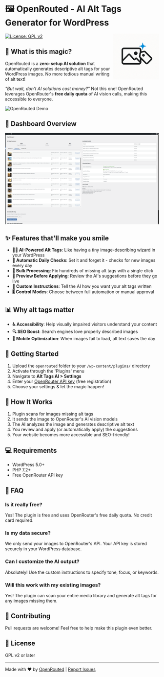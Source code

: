 # 🖼️ OpenRouted - AI Alt Tags Generator for WordPress

<img src="openrouted.png" alt="OpenRouted Logo" width="150" align="right"/>

[![License: GPL v2](https://img.shields.io/badge/License-GPL%20v2-blue.svg)](https://www.gnu.org/licenses/old-licenses/gpl-2.0.en.html)

## 🤖 What is this magic?

OpenRouted is a **zero-setup AI solution** that automatically generates descriptive alt tags for your WordPress images. No more tedious manual writing of alt text!

*"But wait, don't AI solutions cost money?"* Not this one! OpenRouted leverages OpenRouter's **free daily quota** of AI vision calls, making this accessible to everyone.

![OpenRouted Demo](assets/img/openrouted-demo.gif)

## 📸 Dashboard Overview

![OpenRouted Dashboard Screenshot](screenshot.png)

## ✨ Features that'll make you smile

- **🧙‍♂️ AI-Powered Alt Tags**: Like having a tiny image-describing wizard in your WordPress
- **🔄 Automatic Daily Checks**: Set it and forget it - checks for new images every day
- **🚀 Bulk Processing**: Fix hundreds of missing alt tags with a single click
- **👀 Preview Before Applying**: Review the AI's suggestions before they go live
- **📝 Custom Instructions**: Tell the AI how you want your alt tags written
- **🎚️ Control Modes**: Choose between full automation or manual approval

## 📊 Why alt tags matter

- **♿ Accessibility**: Help visually impaired visitors understand your content
- **🔍 SEO Boost**: Search engines love properly described images
- **📱 Mobile Optimization**: When images fail to load, alt text saves the day

## 🚀 Getting Started

1. Upload the `openrouted` folder to your `/wp-content/plugins/` directory
2. Activate through the 'Plugins' menu
3. Navigate to **Alt Tags AI > Settings**
4. Enter your [OpenRouter API key](https://openrouter.ai/) (free registration)
5. Choose your settings & let the magic happen!

## 🧠 How It Works

1. Plugin scans for images missing alt tags
2. It sends the image to OpenRouter's AI vision models
3. The AI analyzes the image and generates descriptive alt text
4. You review and apply (or automatically apply) the suggestions
5. Your website becomes more accessible and SEO-friendly!

## 💻 Requirements

- WordPress 5.0+
- PHP 7.2+
- Free OpenRouter API key

## 🤔 FAQ

### Is it really free?
Yes! The plugin is free and uses OpenRouter's free daily quota. No credit card required.

### Is my data secure?
We only send your images to OpenRouter's API. Your API key is stored securely in your WordPress database.

### Can I customize the AI output?
Absolutely! Use the custom instructions to specify tone, focus, or keywords.

### Will this work with my existing images?
Yes! The plugin can scan your entire media library and generate alt tags for any images missing them.

## 🤝 Contributing

Pull requests are welcome! Feel free to help make this plugin even better.

## 📄 License

GPL v2 or later

---

Made with ❤️ by [OpenRouted](https://openrouted.com) | [Report Issues](https://github.com/Pellmellism/openrouted/issues)